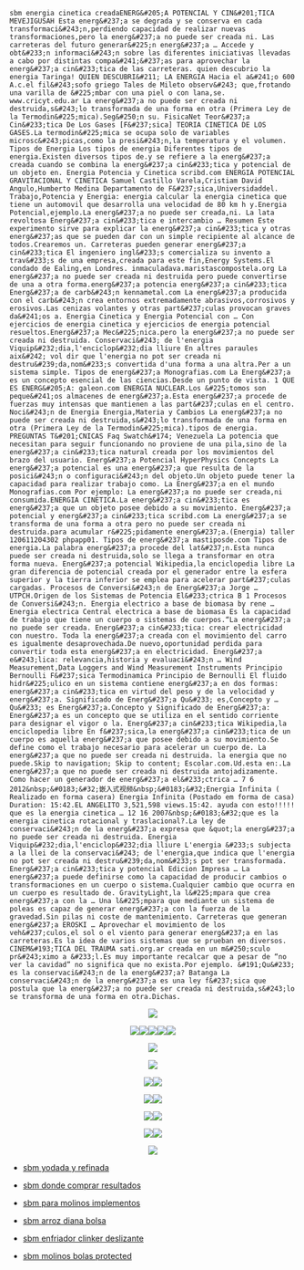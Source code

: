 
```
sbm energia cinetica creadaENERG&#205;A POTENCIAL Y CIN&#201;TICA MEVEJIGUSAH Esta energ&#237;a se degrada y se conserva en cada transformaci&#243;n,perdiendo capacidad de realizar nuevas transformaciones,pero la energ&#237;a no puede ser creada ni. Las carreteras del futuro generar&#225;n energ&#237;a … Accede y obt&#233;n informaci&#243;n sobre las diferentes iniciativas llevadas a cabo por distintas compa&#241;&#237;as para aprovechar la energ&#237;a cin&#233;tica de las carreteras. quien descubrio la energia Taringa! QUIEN DESCUBRI&#211; LA ENERGIA Hacia el a&#241;o 600 A.c.el fil&#243;sofo griego Tales de Mileto observ&#243; que,frotando una varilla de &#225;mbar con una piel o con lana,se. www.cricyt.edu.ar La energ&#237;a no puede ser creada ni destruida,s&#243;lo transformada de una forma en otra (Primera Ley de la Termodin&#225;mica).Seg&#250;n su. FisicaNet Teor&#237;a Cin&#233;tica De Los Gases [F&#237;sica] TEORIA CINETICA DE LOS GASES.La termodin&#225;mica se ocupa solo de variables microsc&#243;picas,como la presi&#243;n,la temperatura y el volumen. Tipos de Energia Los tipos de energia Diferentes tipos de energia.Existen diversos tipos de.y se refiere a la energ&#237;a creada cuando se combina la energ&#237;a cin&#233;tica y potencial de un objeto en. Energia Potencia y Cinetica scribd.com ENERGIA POTENCIAL GRAVITACIONAL Y CINETICA Samuel Castillo Varela,Cristiam David Angulo,Humberto Medina Departamento de F&#237;sica,Universidaddel. Trabajo,Potencia y Energia: energia calcular la energia cinetica que tiene un automovil que desarrolla una velocidad de 80 km h y.Energia Potencial,ejemplo.La energ&#237;a no puede ser creada,ni. La lata revoltosa Energ&#237;a cin&#233;tica e intercambio … Resumen Este experimento sirve para explicar la energ&#237;a cin&#233;tica y otras energ&#237;as que se pueden dar con un simple recipiente al alcance de todos.Crearemos un. Carreteras pueden generar energ&#237;a cin&#233;tica El ingeniero ingl&#233;s comercializa su invento a trav&#233;s de una empresa,creada para este fin,Energy Systems.El condado de Ealing,en Londres. inmaculadava.maristascompostela.org La energ&#237;a no puede ser creada ni destruida pero puede convertirse de una a otra forma.energ&#237;a potencia energ&#237;a cin&#233;tica Energ&#237;a de carb&#243;n kennametal.com La energ&#237;a producida con el carb&#243;n crea entornos extremadamente abrasivos,corrosivos y erosivos.Las cenizas volantes y otras part&#237;culas provocan graves da&#241;os a. Energia Cinetica y Energia Potencial con … Con ejercicios de energia cinetica y ejercicios de energia potencial resueltos.Energ&#237;a Mec&#225;nica.pero la energ&#237;a no puede ser creada ni destruida. Conservaci&#243; de l'energia Viquip&#232;dia,l'enciclop&#232;dia lliure En altres paraules aix&#242; vol dir que l'energia no pot ser creada ni destru&#239;da,nom&#233;s convertida d'una forma a una altra.Per a un sistema simple. Tipos de energ&#237;a Monografias.com La Energ&#237;a es un concepto esencial de las ciencias.Desde un punto de vista. 1 QUE ES ENERG&#205;A: galeon.com ENERGIA NUCLEAR.Los &#225;tomos son peque&#241;os almacenes de energ&#237;a.Esta energ&#237;a procede de fuerzas muy intensas que mantienen a las part&#237;culas en el centro. Noci&#243;n de Energia Energia,Materia y Cambios La energ&#237;a no puede ser creada ni destruida,s&#243;lo transformada de una forma en otra (Primera Ley de la Termodin&#225;mica).tipos de energia. PREGUNTAS T&#201;CNICAS Faq Swatch&#174; Venezuela La potencia que necesitan para seguir funcionando no proviene de una pila,sino de la energ&#237;a cin&#233;tica natural creada por los movimientos del brazo del usuario. Energ&#237;a Potencial HyperPhysics Concepts La energ&#237;a potencial es una energ&#237;a que resulta de la posici&#243;n o configuraci&#243;n del objeto.Un objeto puede tener la capacidad para realizar trabajo como. La Energ&#237;a en el mundo Monografias.com Por ejemplo: La energ&#237;a no puede ser creada,ni consumida.ENERGIA CINETICA.La energ&#237;a cin&#233;tica es energ&#237;a que un objeto posee debido a su movimiento. Energ&#237;a potencial y energ&#237;a cin&#233;tica scribd.com La energ&#237;a se transforma de una forma a otra pero no puede ser creada ni destruida.para acumular r&#225;pidamente energ&#237;a.(Energia) taller 120611204302 phpapp01. Tipos de energ&#237;a mastiposde.com Tipos de energia.La palabra energ&#237;a procede del lat&#237;n.Esta nunca puede ser creada ni destruida,solo se llega a transformar en otra forma nueva. Energ&#237;a potencial Wikipedia,la enciclopedia libre La gran diferencia de potencial creada por el generador entre la esfera superior y la tierra inferior se emplea para acelerar part&#237;culas cargadas. Procesos de Conversi&#243;n de Energ&#237;a Jorge … UTPCH.Origen de los Sistemas de Potencia El&#233;ctrica B 1 Procesos de Conversi&#243;n. Energia electrico a base de biomasa by rene … Energia electrica Central electrica a base de biomasa Es la capacidad de trabajo que tiene un cuerpo o sistemas de cuerpos.“La energ&#237;a no puede ser creada. Energ&#237;a cin&#233;tica: crear electricidad con nuestro. Toda la energ&#237;a creada con el movimiento del carro es igualmente desaprovechada.De nuevo,oportunidad perdida para convertir toda esta energ&#237;a en electricidad. Energ&#237;a e&#243;lica: relevancia,historia y evaluaci&#243;n … Wind Measurement,Data Loggers and Wind Measurement Instruments Principio Bernoulli F&#237;sica Termodinamica Principio de Bernoulli El fluido hidr&#225;ulico en un sistema contiene energ&#237;a en dos formas: energ&#237;a cin&#233;tica en virtud del peso y de la velocidad y energ&#237;a. Significado de Energ&#237;a Qu&#233; es,Concepto y … Qu&#233; es Energ&#237;a.Concepto y Significado de Energ&#237;a: Energ&#237;a es un concepto que se utiliza en el sentido corriente para designar el vigor o la. Energ&#237;a cin&#233;tica Wikipedia,la enciclopedia libre En f&#237;sica,la energ&#237;a cin&#233;tica de un cuerpo es aquella energ&#237;a que posee debido a su movimiento.Se define como el trabajo necesario para acelerar un cuerpo de. La energ&#237;a que no puede ser creada ni destruida. la energia que no puede.Skip to navigation; Skip to content; Escolar.com.Ud.esta en:.La energ&#237;a que no puede ser creada ni destruida antojadizamente. Como hacer un generador de energ&#237;a el&#233;ctrica … 7 6 2012&nbsp;&#0183;&#32;嵌入式视频&nbsp;&#0183;&#32;Energia Infinita ( Realizado en forma casera) Energia Infinita (Postado em forma de casa) Duration: 15:42.EL ANGELITO 3,521,598 views.15:42. ayuda con esto!!!!! que es la energia cinetica … 12 16 2007&nbsp;&#0183;&#32;que es la energia cinetica rotacional y traslacional?.La ley de conservaci&#243;n de la energ&#237;a expresa que &quot;la energ&#237;a no puede ser creada ni destruida. Energia Viquip&#232;dia,l'enciclop&#232;dia lliure L'energia &#233;s subjecta a la llei de la conservaci&#243; de l'energia,que indica que l'energia no pot ser creada ni destru&#239;da,nom&#233;s pot ser transformada. Energ&#237;a cin&#233;tica y potencial Edicion Impresa … La energ&#237;a puede definirse como la capacidad de producir cambios o transformaciones en un cuerpo o sistema.Cualquier cambio que ocurra en un cuerpo es resultado de. GravityLight,la l&#225;mpara que crea energ&#237;a con la … Una l&#225;mpara que mediante un sistema de poleas es capaz de generar energ&#237;a con la fuerza de la gravedad.Sin pilas ni coste de mantenimiento. Carreteras que generan energ&#237;a EROSKI … Aprovechar el movimiento de los veh&#237;culos,el sol o el viento para generar energ&#237;a en las carreteras.Es la idea de varios sistemas que se prueban en diversos. CINEM&#193;TICA DEL TRAUMA sati.org.ar creada en un m&#250;sculo pr&#243;ximo a &#233;l.Es muy importante recalcar que a pesar de “no ver la cavidad” no significa que no exista.Por ejemplo. &#191;Qu&#233; es la conservaci&#243;n de la energ&#237;a? Batanga La conservaci&#243;n de la energ&#237;a es una ley f&#237;sica que postula que la energ&#237;a no puede ser creada ni destruida,s&#243;lo se transforma de una forma en otra.Dichas. 
```

<div align="center">

<a href="https://es-crusher.shibang-china.com/github&k=sbm+energia+cinetica+creada"><img src="https://static.shibang-china.com/es/crusher/logo.jpg"></a>

<a href="https://es-crusher.shibang-china.com/github&k=sbm+energia+cinetica+creada"><img src="https://static.shibang-china.com/es/crusher/index.jpg"></a><a href="https://es-crusher.shibang-china.com/material.htmlgithub&k=sbm+energia+cinetica+creada"><img src="https://static.shibang-china.com/es/crusher/material.jpg"></a><a href="https://es-crusher.shibang-china.com/application.htmlgithub&k=sbm+energia+cinetica+creada"><img src="https://static.shibang-china.com/es/crusher/application.jpg"></a><a href="https://es-crusher.shibang-china.com/aboutus.htmlgithub&k=sbm+energia+cinetica+creada"><img src="https://static.shibang-china.com/es/crusher/aboutus.jpg"></a><a href="https://es-crusher.shibang-china.com/contact.htmlgithub&k=sbm+energia+cinetica+creada"><img src="https://static.shibang-china.com/es/crusher/contact.jpg"></a>

<a href="https://es-crusher.shibang-china.com/github&k=sbm+energia+cinetica+creada"><img src="https://static.shibang-china.com/es/crusher/banner.jpg"></a>

<a href="https://swt.shibang-china.com/github&k=sbm+energia+cinetica+creada"><img src="https://static.shibang-china.com/es/crusher/text.jpg"></a>

<a href="https://swt.shibang-china.com/github&k=sbm+energia+cinetica+creada"><img src="https://static.shibang-china.com/es/crusher/chat.jpg"></a><a href="https://es-crusher.shibang-china.com/contact.htmlgithub&k=sbm+energia+cinetica+creada"><img src="https://static.shibang-china.com/es/crusher/message.jpg"></a>

<a href="https://es-crusher.shibang-china.com/products/pe.htmlgithub&k=sbm+energia+cinetica+creada"><img src="https://static.shibang-china.com/es/crusher/pe.jpg"></a><a href="https://es-crusher.shibang-china.com/products/pf.htmlgithub&k=sbm+energia+cinetica+creada"><img src="https://static.shibang-china.com/es/crusher/pf.jpg"></a>

<a href="https://es-crusher.shibang-china.com/products/hpt.htmlgithub&k=sbm+energia+cinetica+creada"><img src="https://static.shibang-china.com/es/crusher/hpt.jpg"></a><a href="https://es-crusher.shibang-china.com/products/vsi.htmlgithub&k=sbm+energia+cinetica+creada"><img src="https://static.shibang-china.com/es/crusher/vsi.jpg"></a>

<a href="https://es-crusher.shibang-china.com/products/klv.htmlgithub&k=sbm+energia+cinetica+creada"><img src="https://static.shibang-china.com/es/crusher/klv.jpg"></a><a href="https://es-crusher.shibang-china.com/products/portable.htmlgithub&k=sbm+energia+cinetica+creada"><img src="https://static.shibang-china.com/es/crusher/portable.jpg"></a>

<a href="https://swt.shibang-china.com/github&k=sbm+energia+cinetica+creada"><img src="https://static.shibang-china.com/es/crusher/case.jpg"></a>

</div>


* [sbm yodada y refinada](sbm%20yodada%20y%20refinada.md)

* [sbm donde comprar resultados](sbm%20donde%20comprar%20resultados.md)

* [sbm para molinos implementos](sbm%20para%20molinos%20implementos.md)

* [sbm arroz diana bolsa](sbm%20arroz%20diana%20bolsa.md)

* [sbm enfriador clinker deslizante](sbm%20enfriador%20clinker%20deslizante.md)

* [sbm molinos bolas protected](sbm%20molinos%20bolas%20protected.md)